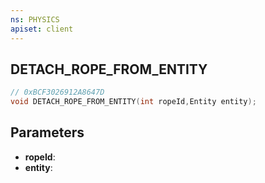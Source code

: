 ```yaml
---
ns: PHYSICS
apiset: client
---
```

## DETACH_ROPE_FROM_ENTITY

```c
// 0xBCF3026912A8647D
void DETACH_ROPE_FROM_ENTITY(int ropeId,Entity entity);
```


## Parameters
* **ropeId**:
* **entity**:



